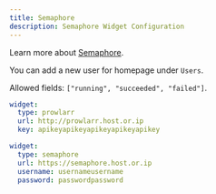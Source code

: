 ```yaml
---
title: Semaphore
description: Semaphore Widget Configuration
---
```


Learn more about [Semaphore](https://github.com/semaphoreui/semaphore).

You can add a new user for homepage under `Users`.

Allowed fields: `["running", "succeeded", "failed"]`.

```yaml
widget:
  type: prowlarr
  url: http://prowlarr.host.or.ip
  key: apikeyapikeyapikeyapikeyapikey
```

```yaml
widget:
  type: semaphore
  url: https://semaphore.host.or.ip
  username: usernameusername
  password: passwordpassword
```
